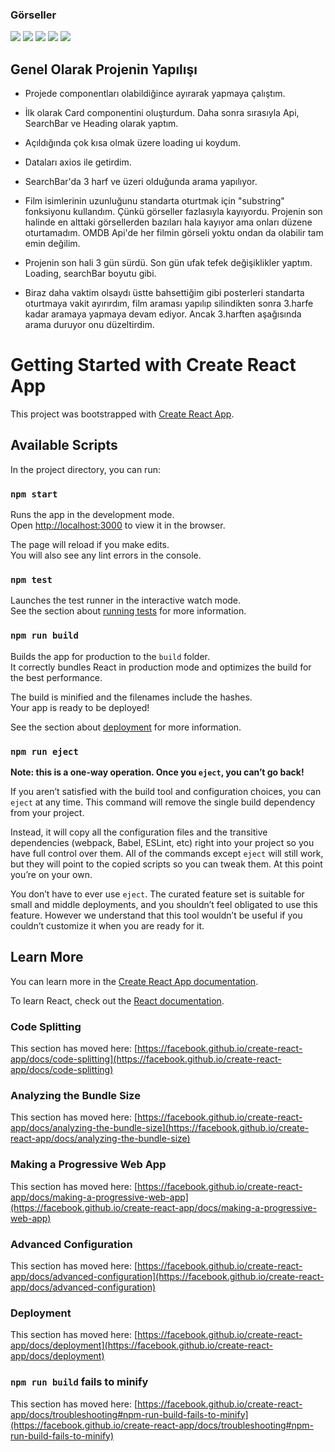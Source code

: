 
### Görseller 

<image src="./images/task1.png">
<image src="./images/task2.png">
<image src="./images/task3.png">
<image src="./images/tas4.png">
<image src="./images/task5.png">

## Genel Olarak Projenin Yapılışı 
  
- Projede componentları olabildiğince ayırarak yapmaya çalıştım.
- İlk olarak Card componentini oluşturdum. Daha sonra sırasıyla Api, SearchBar ve Heading olarak yaptım.
- Açıldığında çok kısa olmak üzere loading ui koydum.
- Dataları axios ile getirdim.
- SearchBar'da 3 harf ve üzeri olduğunda arama yapılıyor.
- Film isimlerinin uzunluğunu standarta oturtmak için "substring" fonksiyonu kullandım. Çünkü görseller fazlasıyla kayıyordu. Projenin
  son halinde en alttaki görsellerden bazıları hala kayıyor ama onları düzene oturtamadım. OMDB Api'de her filmin görseli yoktu
  ondan da olabilir tam emin değilim.

- Projenin son hali 3 gün sürdü. Son gün ufak tefek değişiklikler yaptım. Loading, searchBar boyutu gibi.
- Biraz daha vaktim olsaydı üstte bahsettiğim gibi posterleri standarta oturtmaya vakit ayırırdım, film araması yapılıp silindikten sonra
  3.harfe kadar aramaya yapmaya devam ediyor. Ancak 3.harften aşağısında arama duruyor onu düzeltirdim.
  
  

# Getting Started with Create React App

This project was bootstrapped with [Create React App](https://github.com/facebook/create-react-app).

## Available Scripts

In the project directory, you can run:

### `npm start`

Runs the app in the development mode.\
Open [http://localhost:3000](http://localhost:3000) to view it in the browser.

The page will reload if you make edits.\
You will also see any lint errors in the console.

### `npm test`

Launches the test runner in the interactive watch mode.\
See the section about [running tests](https://facebook.github.io/create-react-app/docs/running-tests) for more information.

### `npm run build`

Builds the app for production to the `build` folder.\
It correctly bundles React in production mode and optimizes the build for the best performance.

The build is minified and the filenames include the hashes.\
Your app is ready to be deployed!

See the section about [deployment](https://facebook.github.io/create-react-app/docs/deployment) for more information.

### `npm run eject`

**Note: this is a one-way operation. Once you `eject`, you can’t go back!**

If you aren’t satisfied with the build tool and configuration choices, you can `eject` at any time. This command will remove the single build dependency from your project.

Instead, it will copy all the configuration files and the transitive dependencies (webpack, Babel, ESLint, etc) right into your project so you have full control over them. All of the commands except `eject` will still work, but they will point to the copied scripts so you can tweak them. At this point you’re on your own.

You don’t have to ever use `eject`. The curated feature set is suitable for small and middle deployments, and you shouldn’t feel obligated to use this feature. However we understand that this tool wouldn’t be useful if you couldn’t customize it when you are ready for it.

## Learn More

You can learn more in the [Create React App documentation](https://facebook.github.io/create-react-app/docs/getting-started).

To learn React, check out the [React documentation](https://reactjs.org/).

### Code Splitting

This section has moved here: [https://facebook.github.io/create-react-app/docs/code-splitting](https://facebook.github.io/create-react-app/docs/code-splitting)

### Analyzing the Bundle Size

This section has moved here: [https://facebook.github.io/create-react-app/docs/analyzing-the-bundle-size](https://facebook.github.io/create-react-app/docs/analyzing-the-bundle-size)

### Making a Progressive Web App

This section has moved here: [https://facebook.github.io/create-react-app/docs/making-a-progressive-web-app](https://facebook.github.io/create-react-app/docs/making-a-progressive-web-app)

### Advanced Configuration

This section has moved here: [https://facebook.github.io/create-react-app/docs/advanced-configuration](https://facebook.github.io/create-react-app/docs/advanced-configuration)

### Deployment

This section has moved here: [https://facebook.github.io/create-react-app/docs/deployment](https://facebook.github.io/create-react-app/docs/deployment)

### `npm run build` fails to minify

This section has moved here: [https://facebook.github.io/create-react-app/docs/troubleshooting#npm-run-build-fails-to-minify](https://facebook.github.io/create-react-app/docs/troubleshooting#npm-run-build-fails-to-minify)
